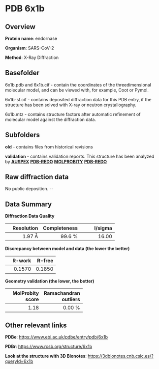 # PDB 6x1b

## Overview

**Protein name**: endornase

**Organism**: SARS-CoV-2

**Method**: X-Ray Diffraction

## Basefolder

6x1b.pdb and 6x1b.cif - contain the coordinates of the threedimensional molecular model, and can be viewed with, for example, Coot or Pymol.

6x1b-sf.cif - contains deposited diffraction data for this PDB entry, if the structure has been solved with X-ray or neutron crystallography.

6x1b.mtz - contains structure factors after automatic refinement of molecular model against the diffraction data.

## Subfolders



**old** - contains files from historical revisions

**validation** - contains validation reports. This structure has been analyzed by [**AUSPEX**](https://github.com/thorn-lab/coronavirus_structural_task_force/tree/master/pdb/endornase/SARS-CoV-2/6x1b/validation/auspex) [**PDB-REDO**](https://github.com/thorn-lab/coronavirus_structural_task_force/tree/master/pdb/endornase/SARS-CoV-2/6x1b/validation/pdb-redo) [**MOLPROBITY**](https://github.com/thorn-lab/coronavirus_structural_task_force/tree/master/pdb/endornase/SARS-CoV-2/6x1b/validation/molprobity) [**PDB-REDO**](https://github.com/thorn-lab/coronavirus_structural_task_force/blob/master/pdb/endornase/SARS-CoV-2/6x1b/validation/Xtriage_output.log) 

## Raw diffraction data

No public deposition. --<br> 

## Data Summary
**Diffraction Data Quality**

|   | Resolution | Completeness| I/sigma |
|---|-------------:|----------------:|--------------:|
|   |1.97 Å|99.6  %|<img width=50/>16.00|

**Discrepancy between model and data (the lower the better)**

|   | **R-work**| **R-free**   
|---|-------------:|----------------:|           
||  0.1570|  0.1850|

**Geometry validation (the lower, the better)**

|   |**MolProbity<br>score**| **Ramachandran<br>outliers** 
|---|-------------:|----------------:|
||  1.18|  0.00 %|

 

 



## Other relevant links 
**PDBe**:  https://www.ebi.ac.uk/pdbe/entry/pdb/6x1b
 
**PDBr**: https://www.rcsb.org/structure/6x1b 

**Look at the structure with 3D Bionotes**: https://3dbionotes.cnb.csic.es/?queryId=6x1b

